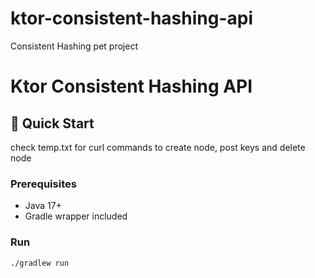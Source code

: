 # ktor-consistent-hashing-api
Consistent Hashing pet project

# Ktor Consistent Hashing API

## 🚀 Quick Start
check temp.txt for curl commands to create node, post keys and delete node

### Prerequisites
- Java 17+
- Gradle wrapper included

### Run
```bash
./gradlew run

